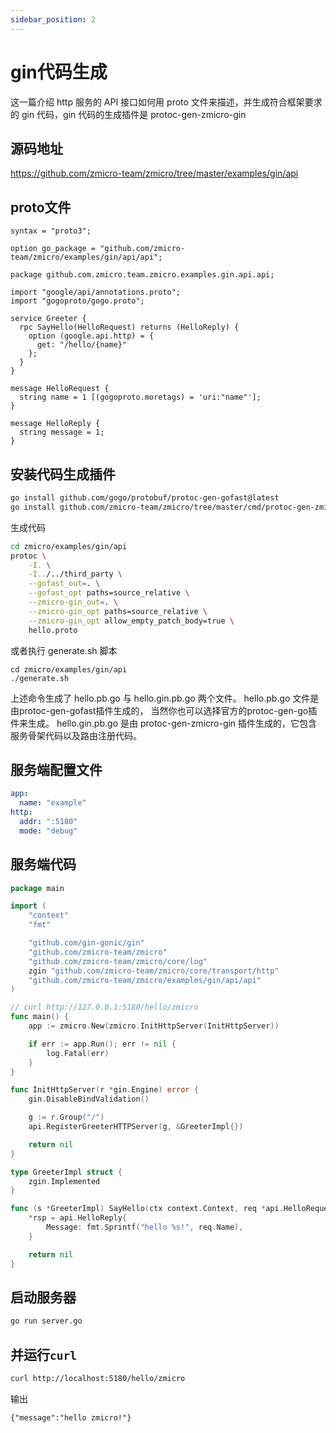 ```yaml
---
sidebar_position: 2
---
```


# gin代码生成

这一篇介绍 http 服务的 API 接口如何用 proto 文件来描述，并生成符合框架要求的 gin 代码，gin 代码的生成插件是 protoc-gen-zmicro-gin

## 源码地址

https://github.com/zmicro-team/zmicro/tree/master/examples/gin/api

## proto文件

```
syntax = "proto3";

option go_package = "github.com/zmicro-team/zmicro/examples/gin/api/api";

package github.com.zmicro.team.zmicro.examples.gin.api.api;

import "google/api/annotations.proto";
import "gogoproto/gogo.proto";

service Greeter {
  rpc SayHello(HelloRequest) returns (HelloReply) {
    option (google.api.http) = {
      get: "/hello/{name}"
    };
  }
}

message HelloRequest {
  string name = 1 [(gogoproto.moretags) = 'uri:"name"'];
}

message HelloReply {
  string message = 1;
}
```

## 安装代码生成插件

```bash
go install github.com/gogo/protobuf/protoc-gen-gofast@latest
go install github.com/zmicro-team/zmicro/tree/master/cmd/protoc-gen-zmicro-gin@latest
```

生成代码

```bash
cd zmicro/examples/gin/api
protoc \
    -I. \
    -I../../third_party \
    --gofast_out=. \
    --gofast_opt paths=source_relative \
    --zmicro-gin_out=. \
    --zmicro-gin_opt paths=source_relative \
    --zmicro-gin_opt allow_empty_patch_body=true \
    hello.proto
```

或者执行 generate.sh 脚本

```
cd zmicro/examples/gin/api
./generate.sh
```

上述命令生成了 hello.pb.go 与 hello.gin.pb.go 两个文件。 hello.pb.go 文件是由protoc-gen-gofast插件生成的， 当然你也可以选择官方的protoc-gen-go插件来生成。 hello.gin.pb.go 是由 protoc-gen-zmicro-gin 插件生成的，它包含服务骨架代码以及路由注册代码。


## 服务端配置文件

```yaml
app:
  name: "example"
http:
  addr: ":5180"
  mode: "debug"
```

## 服务端代码

```go
package main

import (
	"context"
	"fmt"

	"github.com/gin-gonic/gin"
	"github.com/zmicro-team/zmicro"
	"github.com/zmicro-team/zmicro/core/log"
	zgin "github.com/zmicro-team/zmicro/core/transport/http"
	"github.com/zmicro-team/zmicro/examples/gin/api/api"
)

// curl http://127.0.0.1:5180/hello/zmicro
func main() {
	app := zmicro.New(zmicro.InitHttpServer(InitHttpServer))

	if err := app.Run(); err != nil {
		log.Fatal(err)
	}
}

func InitHttpServer(r *gin.Engine) error {
	gin.DisableBindValidation()

	g := r.Group("/")
	api.RegisterGreeterHTTPServer(g, &GreeterImpl{})

	return nil
}

type GreeterImpl struct {
	zgin.Implemented
}

func (s *GreeterImpl) SayHello(ctx context.Context, req *api.HelloRequest, rsp *api.HelloReply) error {
	*rsp = api.HelloReply{
		Message: fmt.Sprintf("hello %s!", req.Name),
	}

	return nil
}
```

## 启动服务器

```bash
go run server.go
```

## 并运行`curl`

```bash
curl http://localhost:5180/hello/zmicro
```

输出

```
{"message":"hello zmicro!"}
```
